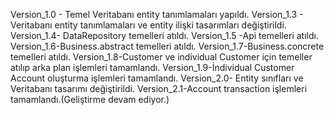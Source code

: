 Version_1.0 - Temel Veritabanı entity tanımlamaları yapıldı.
Version_1.3 - Veritabanı entity tanımlamaları ve entity ilişki tasarımları değiştirildi.
Version_1.4- DataRepository temelleri atıldı.
Version_1.5 -Api temelleri atıldı.
Version_1.6-Business.abstract temelleri atıldı.
Version_1.7-Business.concrete temelleri atıldı.
Version_1.8-Customer ve individual Customer için temeller atılıp arka plan işlemleri tamamlandı.
Version_1.9-İndividual Customer Account oluşturma işlemleri tamamlandı.
Version_2.0- Entity sınıfları ve Veritabanı tasarımı değiştirildi.
Version_2.1-Account transaction işlemleri tamamlandı.(Geliştirme devam ediyor.)

